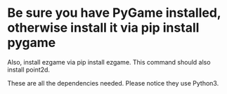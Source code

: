 # Be sure you have PyGame installed, otherwise install it via pip install pygame

Also, install ezgame via pip install ezgame. This command should also install point2d.

These are all the dependencies needed. Please notice they use Python3.
